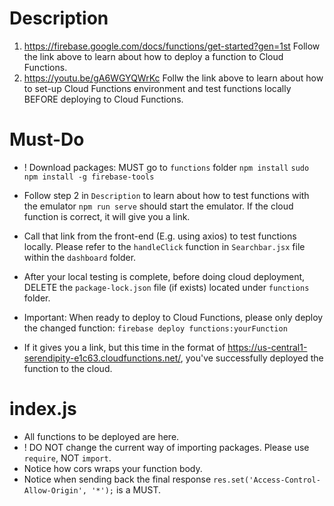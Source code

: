 # Description
1. https://firebase.google.com/docs/functions/get-started?gen=1st
Follow the link above to learn about how to deploy a function to Cloud Functions.
2. https://youtu.be/gA6WGYQWrKc
Follw the link above to learn about how to set-up Cloud Functions environment and test functions locally BEFORE deploying to Cloud Functions.

# Must-Do
- ! Download packages: MUST go to `functions` folder
`npm install`
`sudo npm install -g firebase-tools`

- Follow step 2 in `Description` to learn about how to test functions with the emulator
`npm run serve` should start the emulator. If the cloud function is correct, it will give you a link.

- Call that link from the front-end (E.g. using axios) to test functions locally. Please refer to the `handleClick` function in `Searchbar.jsx` file within the `dashboard` folder.

- After your local testing is complete, before doing cloud deployment, DELETE the `package-lock.json` file (if exists) located under `functions` folder.

- Important: When ready to deploy to Cloud Functions, please only deploy the changed function:
`firebase deploy functions:yourFunction`

- If it gives you a link, but this time in the format of https://us-central1-serendipity-e1c63.cloudfunctions.net/,
you've successfully deployed the function to the cloud.

# index.js
- All functions to be deployed are here.
- ! DO NOT change the current way of importing packages. Please use `require`, NOT `import`.
- Notice how cors wraps your function body.
- Notice when sending back the final response
`res.set('Access-Control-Allow-Origin', '*');` is a MUST.
